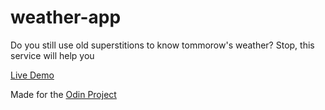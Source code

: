 # weather-app
Do you still use old superstitions to know tommorow's weather? Stop, this service will help you

[Live Demo]()

Made for the [Odin Project](https://www.theodinproject.com)
